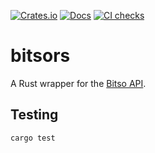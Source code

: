 [![Crates.io](https://img.shields.io/crates/v/bitsors.svg)](https://crates.io/crates/bitsors)
[![Docs](https://docs.rs/bitsors/badge.svg)](https://docs.rs/crate/bitsors/)
[![CI checks](https://github.com/arturomf94/bitsors/workflows/CI%20checks/badge.svg)](https://github.com/arturomf94/bitsors/actions?query=workflow%3A%22CI+checks%22)

# bitsors
A Rust wrapper for the [Bitso API](https://bitso.com/api_info/).



## Testing

```bash
cargo test
```


